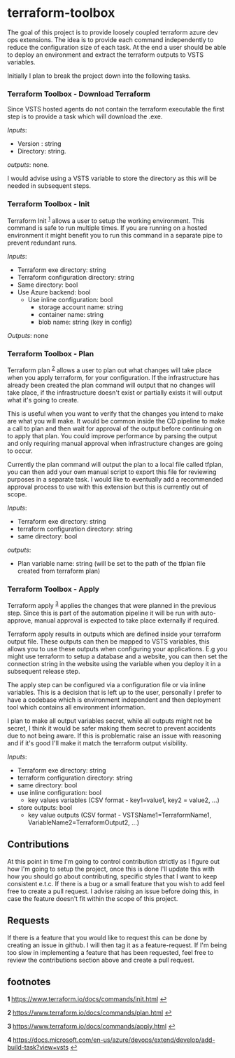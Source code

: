 # terraform-toolbox
The goal of this project is to provide loosely coupled terraform azure dev ops extensions. The idea is to provide each command independently to reduce the configuration size of each task. At the end a user should be able to deploy an environment and extract the terraform outputs to VSTS variables.

Initially I plan to break the project down into the following tasks.

### Terraform Toolbox - Download Terraform
Since VSTS hosted agents do not contain the terraform executable the first step is to provide a task which will download the .exe.

*Inputs*:

- Version : string
- Directory: string.

*outputs*: none.

I would advise using a VSTS variable to store the directory as this will be needed in subsequent steps.

### Terraform Toolbox - Init
Terraform Init <sup name="init-ref">[1](#init-footnote)</sup> allows a user to setup the working environment. This command is safe to run multiple times. If you are running on a hosted environment it might benefit you to run this command in a separate pipe to prevent redundant runs.

*Inputs*:

- Terraform exe directory: string
- Terraform configuration directory: string
- Same directory: bool
- Use Azure backend: bool
  - Use inline configuration: bool
    - storage account name: string
    - container name: string
    - blob name: string (key in config)

*Outputs*: none

### Terraform Toolbox - Plan
Terraform plan <sup name="plan-ref">[2](#plan-footnote)</sup> allows a user to plan out what changes will take place when you apply terraform, for your configuration. If the infrastructure has already been created the plan command will output that no changes will take place, if the infrastructure doesn't exist or partially exists it will output what it's going to create.

This is useful when you want to verify that the changes you intend to make are what you will make. It would be common inside the CD pipeline to make a call to plan and then wait for approval of the output before continuing on to apply that plan. You could improve performance by parsing the output and only requiring manual approval when infrastructure changes are going to occur.

Currently the plan command will output the plan to a local file called tfplan, you can then add your own manual script to export this file for reviewing purposes in a separate task. I would like to eventually add a recommended approval process to use with this extension but this is currently out of scope.

*Inputs*:

- Terraform exe directory: string
- terraform configuration directory: string
- same directory: bool

*outputs*:

 - Plan variable name: string  (will be set to the path of the tfplan file created from terraform plan)

### Terraform Toolbox - Apply
Terraform apply <sup name="apply-ref">[3](#apply-footnote)</sup> applies the changes that were planned in the previous step. Since this is part of the automation pipeline it will be run with auto-approve, manual approval is expected to take place externally if required.

Terraform apply results in outputs which are defined inside your terraform output file. These outputs can then be mapped to VSTS variables, this allows you to use these outputs when configuring your applications. E.g you might use terraform to setup a database and a website, you can then set the connection string in the website using the variable when you deploy it in a subsequent release step.

The apply step can be configured via a configuration file or via inline variables. This is a decision that is left up to the user, personally I prefer to have a codebase which is environment independent and then deployment tool which contains all environment information.

I plan to make all output variables secret, while all outputs might not be secret, I think it would be safer making them secret to prevent accidents due to not being aware. If this is problematic raise an issue with reasoning and if it's good I'll make it match the terraform output visibility.  

*Inputs*:

- Terraform exe directory: string
- terraform configuration directory: string
- same directory: bool
- use inline configuration: bool
  - key values variables (CSV format - key1=value1, key2 = value2, ...)
- store outputs: bool
  - key value outputs (CSV format - VSTSName1=TerraformName1, VariableName2=TerraformOutput2, ...)


## Contributions
At this point in time I'm going to control contribution strictly as I figure out how I'm going to setup the project, once this is done I'll update this with how you should go about contributing, specific styles that I want to keep consistent e.t.c. If there is a bug or a small feature that you wish to add feel free to create a pull request. I advise raising an issue before doing this, in case the feature doesn't fit within the scope of this project.

## Requests
If there is a feature that you would like to request this can be done by creating an issue in github. I will then tag it as a feature-request. If I'm being too slow in implementing a feature that has been requested, feel free to review the contributions section above and create a pull request.

## footnotes

<b id="init-footnote"> 1 </b> https://www.terraform.io/docs/commands/init.html [↩](#init-ref)

<b id="plan-footnote"> 2 </b> https://www.terraform.io/docs/commands/plan.html [↩](#plan-ref)

<b id="apply-footnote"> 3 </b> https://www.terraform.io/docs/commands/apply.html [↩](#apply-ref)

<b id="vsts-doc-footnote"> 4 </b> https://docs.microsoft.com/en-us/azure/devops/extend/develop/add-build-task?view=vsts [↩](#vsts-doc-ref)
